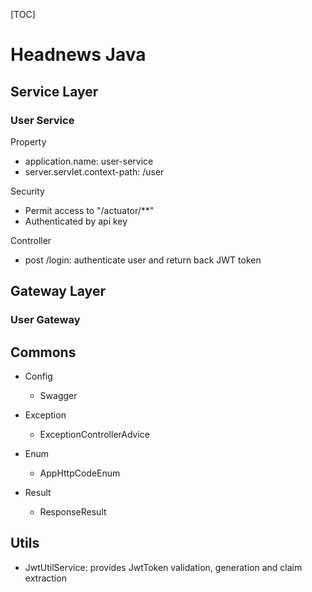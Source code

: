 [TOC]

# Headnews Java



## Service Layer

### User Service

Property

- application.name: user-service
- server.servlet.context-path: /user

Security

- Permit access to "/actuator/**"
- Authenticated by api key

Controller

- post /login: authenticate user and return back JWT token



## Gateway Layer

### User Gateway



## Commons

- Config

  - Swagger

- Exception

  - ExceptionControllerAdvice

- Enum

  - AppHttpCodeEnum

- Result

  - ResponseResult

  

## Utils

- JwtUtilService: provides JwtToken validation, generation and claim extraction





